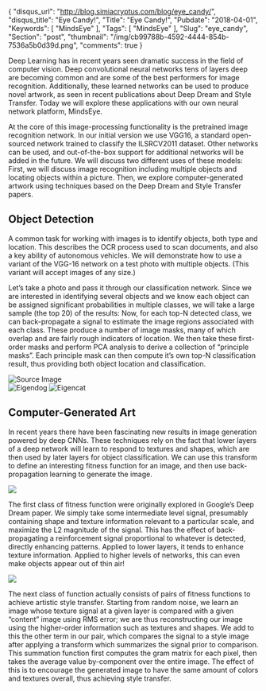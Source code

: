{
  "disqus_url": "http://blog.simiacryptus.com/blog/eye_candy/",
  "disqus_title": "Eye Candy!",
  "Title": "Eye Candy!",
  "Pubdate": "2018-04-01",
  "Keywords": [
    "MindsEye"
  ],
  "Tags": [
    "MindsEye"
  ],
  "Slug": "eye_candy",
  "Section": "post",
  "thumbnail": "/img/cb99788b-4592-4444-854b-7536a5b0d39d.png",
  "comments": true
}

Deep Learning has in recent years seen dramatic success in the field of computer vision. Deep convolutional neural networks tens of layers deep are becoming common and are some of the best performers for image recognition. Additionally, these learned networks can be used to produce novel artwork, as seen in recent publications about Deep Dream and Style Transfer. Today we will explore these applications with our own neural network platform, MindsEye.

At the core of this image-processing functionality is the pretrained image recognition network. In our initial version we use VGG16, a standard open-sourced network trained to classify the ILSRCV2011 dataset. Other networks can be used, and out-of-the-box support for additional networks will be added in the future. We will discuss two different uses of these models: First, we will discuss image recognition including multiple objects and locating objects within a picture. Then, we explore computer-generated artwork using techniques based on the Deep Dream and Style Transfer papers.

## Object Detection

A common task for working with images is to identify objects, both type and location. This describes the OCR process used to scan documents, and also a key ability of autonomous vehicles. We will demonstrate how to use a variant of the VGG-16 network on a test photo with multiple objects. (This variant will accept images of any size.)

Let’s take a photo and pass it through our classification network. Since we are interested in identifying several objects and we know each object can be assigned significant probabilities in multiple classes, we will take a large sample (the top 20) of the results:
Now, for each top-N detected class, we can back-propagate a signal to estimate the image regions associated with each class. These produce a number of image masks, many of which overlap and are fairly rough indicators of location. We then take these first-order masks and perform PCA analysis to derive a collection of “principle masks”. Each principle mask can then compute it’s own top-N classification result, thus providing both object location and classification.
		
![Source Image](/img/66e72de5-5d7a-42cc-ac00-47cf49fb3071.png)	
![Eigendog](/img/17ea6db0-adb4-4d15-af03-e45fbd3534c8.png)
![Eigencat](/img/6b7f36d5-fd30-4f20-9863-dd93bd40b222.png)

## Computer-Generated Art

In recent years there have been fascinating new results in image generation powered by deep CNNs. These techniques rely on the fact that lower layers of a deep network will learn to respond to textures and shapes, which are then used by later layers for object classification. We can use this transform to define an interesting fitness function for an image, and then use back-propagation learning to generate the image.

![](/img/b4106034-ac53-4d5b-9072-f9d268ac9eb3.png)

The first class of fitness function were originally explored in Google’s Deep Dream paper. We simply take some intermediate level signal, presumably containing shape and texture information relevant to a particular scale, and maximize the L2 magnitude of the signal. This has the effect of back-propagating a reinforcement signal proportional to whatever is detected, directly enhancing patterns. Applied to lower layers, it tends to enhance texture information. Applied to higher levels of networks, this can even make objects appear out of thin air!

![](/img/cb99788b-4592-4444-854b-7536a5b0d39d.png)

The next class of function actually consists of pairs of fitness functions to achieve artistic style transfer. Starting from random noise, we learn an image whose texture signal at a given layer is compared with a given “content” image using RMS error; we are thus reconstructing our image using the higher-order information such as textures and shapes. We add to this the other term in our pair, which compares the signal to a style image after applying a transform which summarizes the signal prior to comparison. This summation function first computes the gram matrix for each pixel, then takes the average value by-component over the entire image. The effect of this is to encourage the generated image to have the same amount of colors and textures overall, thus achieving style transfer.
